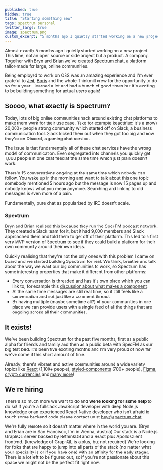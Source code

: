 ```yaml
---
published: true
hidden: true
title: "Starting something new"
tags: spectrum personal
twitter_large: true
image: spectrum.png
custom_excerpt: "5 months ago I quietly started working on a new project. This time, not an open source or side project but a product. A company. Say hello to Spectrum!"
---
```


<!-- ![Spectrum logo](/img/spectrum.png) -->

Almost exactly 5 months ago I quietly started working on a new project. This time, not an open source or side project but a product. A company. Together with [Bryn](https://twitter.com/uberbryn) and [Brian](https://twitter.com/brian_lovin) we've created [Spectrum.chat](https://spectrum.chat), a platform tailor-made for large, online communities.

Being employed to work on OSS was an amazing experience and I'm ever grateful to [Jed](https://twitter.com/JedWatson), [Boris](https://twitter.com/BorisBozic) and the whole Thinkmill crew for the opportunity to do so for a year. I learned a lot and had a bunch of good times but it's exciting to be building something for actual _users_ again!

## Soooo, what exactly is Spectrum?

Today, lots of big online communities hack around existing chat platforms to make them work for their use case. Take for example Reactiflux: it's a (now) 20,000+ people strong community which started off on Slack, a business communication tool. Slack kicked them out when they got too big and now they're on Discord, a gaming chat service.

The issue is that fundamentally all of these chat services have the wrong model of communication. Even segregated into channels you quickly get 1,000 people in one chat feed at the same time which just plain doesn't work.

There's 15 conversations ongoing at the same time which nobody can follow. You wake up in the morning and want to talk about this one topic somebody mentioned 5 hours ago but the message is now 15 pages up and nobody knows what you mean anymore. Searching and linking to old messages is even more of a pain.

Fundamentally, pure chat as popularized by IRC doesn't scale.

### Spectrum

Bryn and Brian realised this because they run the SpecFM podcast network. They created a Slack team for it, but it had 9,000 members and Slack approached them and told them to get off of their platform. This led to a first very MVP version of Spectrum to see if they could build a platform for their own community around their own ideas.

Quickly realising that they're not the only ones with this problem I came on board and we started building Spectrum for real. We think, breathe and talk about the way we want our big communities to work, so Spectrum has some interesting properties that make it different from other platforms:

- Every conversation is threaded and has it's own place which you can link to, for example this [discussion about what makes a component](https://spectrum.chat/thread/d350b632-a12b-4490-97f8-603384142e01).
- At the same time messages are still real time, so it still feels like a conversation and not just like a comment thread.
- By having multiple (maybe sometime all?) of your communities in one place we can provide users with a single feed of all the things that are ongoing across all their communities.

## It exists!

We've been building Spectrum for the past five months, first as a public alpha for friends and family and then as a public beta with SpecFM as our big test bed. It's been five exciting months and I'm very proud of how far we've come if this short amount of time.

Already, there's vibrant and active communities around a wide variety topics like [React](https://spectrum.chat/react) (1,100+ people), [styled-components](https://spectrum.chat/styled-components) (700+ people), [Figma](https://spectrum.chat/figma), [crypto currencies](https://spectrum.chat/crypto) and [many more](https://spectrum.chat/explore)!

## We're hiring

There's so much more we want to do and **we're looking for some help** to do so! If you're a fullstack JavaScript developer with deep Node.js knowledge or an experienced React Native developer who isn't afraid to touch some backend code please contact us at [hey@spectrum.chat](mailto:hey@spectrum.chat).

We're fully remote so it doesn't matter where in the world you are. (Bryn and Brian are in San Francisco, I'm in Vienna, Austria) Our stack is a Node.js GraphQL server backed by RethinkDB and a React plus Apollo Client frontend. (knowledge of GraphQL is a plus, but not required) We're looking for folks that are happy to jump into all parts of the stack (no matter what your speciality is or if you have one) with an affinity for the early stages. There is a lot left to be figured out, so if you're not passionate about this space we might not be the perfect fit right now.
